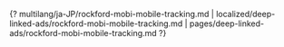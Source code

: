 {? multilang/ja-JP/rockford-mobi-mobile-tracking.md | localized/deep-linked-ads/rockford-mobi-mobile-tracking.md | pages/deep-linked-ads/rockford-mobi-mobile-tracking.md ?}
